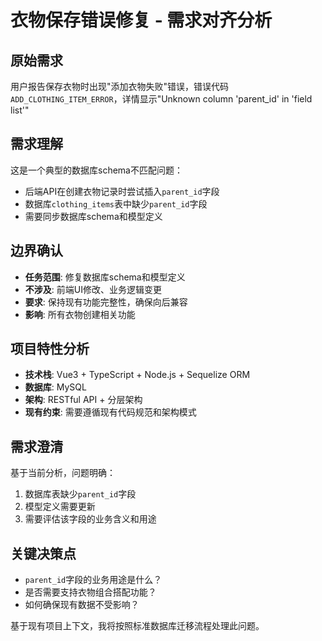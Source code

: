 # 衣物保存错误修复 - 需求对齐分析

## 原始需求
用户报告保存衣物时出现"添加衣物失败"错误，错误代码`ADD_CLOTHING_ITEM_ERROR`，详情显示"Unknown column 'parent_id' in 'field list'"

## 需求理解
这是一个典型的数据库schema不匹配问题：
- 后端API在创建衣物记录时尝试插入`parent_id`字段
- 数据库`clothing_items`表中缺少`parent_id`字段
- 需要同步数据库schema和模型定义

## 边界确认
- **任务范围**: 修复数据库schema和模型定义
- **不涉及**: 前端UI修改、业务逻辑变更
- **要求**: 保持现有功能完整性，确保向后兼容
- **影响**: 所有衣物创建相关功能

## 项目特性分析
- **技术栈**: Vue3 + TypeScript + Node.js + Sequelize ORM
- **数据库**: MySQL
- **架构**: RESTful API + 分层架构
- **现有约束**: 需要遵循现有代码规范和架构模式

## 需求澄清
基于当前分析，问题明确：
1. 数据库表缺少`parent_id`字段
2. 模型定义需要更新
3. 需要评估该字段的业务含义和用途

## 关键决策点
- `parent_id`字段的业务用途是什么？
- 是否需要支持衣物组合搭配功能？
- 如何确保现有数据不受影响？

基于现有项目上下文，我将按照标准数据库迁移流程处理此问题。